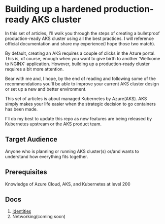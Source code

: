 # Building up a hardened production-ready AKS cluster

In this set of articles, I'll walk you through the steps of creating a bulletproof production-ready AKS cluster using all the best practices.
I will reference official documentation and share my experience(I hope those two match).

By default, creating an AKS requires a couple of clicks in the Azure portal. This is, of course, enough when you want to give birth to another 'Wellcome to NGINX' application. However, building up a production-ready cluster requires a bit more attention.

Bear with me and, I hope, by the end of reading and following some of the recommendations you'll be able to improve your current AKS cluster design or set up a new and better environment.

This set of articles is about managed Kubernetes by Azure(AKS). AKS simply makes your life easier when the strategic decision to go containers has been made.

I'll do my best to update this repo as new features are being released by Kubernetes upstream or the AKS product team.

## Target Audience

Anyone who is planning or running AKS cluster(s) or/and wants to understand how everything fits together.

## Prerequisites

Knowledge of Azure Cloud, AKS, and Kubernetes  at level 200

## Docs

1. [Identities](docs/01-identities.md)
2. Networking(coming soon)
